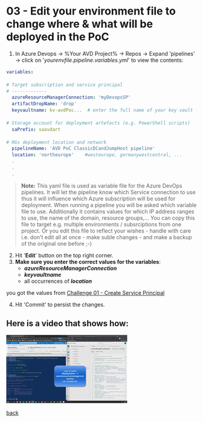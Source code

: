 # 03 - Edit your environment file to change where & what will be deployed in the PoC

1. In Azure Devops -> %Your AVD Project% -> Repos -> Expand 'pipelines' -> click on '*yourenvfile.pipeline.variables.yml*'  to view the contents:

```yaml
variables:

# Target subscription and service principal
# -------------
  azureResourceManagerConnection: 'myDevopsSP'
  artifactDropName: 'drop'
  keyvaultname: kv-avdPoc...  # enter the full name of your key vault -> holds the Sprincipal password - fill with exact name with output you received when running the CreateDevopsSP.ps1 - or lookup the keyvault name in your azure subscription

# Storage account for deployment artefacts (e.g. PowerShell scripts)
  saPrefix: saavdart

# RGs deployment location and network
  pipelineName: 'AVD PoC ClassicDCandJumpHost pipeline'
  location: 'northeurope'    #westeurope, germanywestcentral, ...
  .
  .
  .

```
> **Note:** This yaml file is used as variable file for the Azure DevOps pipelines. It will let the pipeline know which Service connection to use thus it will influence which Azure subscription will be used for deployment. When running a pipeline you will be asked which variable file to use. Additionally it contains values for which IP address ranges to use, the name of the domain, resource groups,... You can copy this file to target e.g. multiple environments / subsrciptions from one project. Or you edit this file to reflect your wishes - handle with care i.e. don't edit all at once - make suble changes - and make a backup of the original one before ;-)


2. Hit '**Edit**' button on the top right corner.
3. **Make sure you enter the correct values for the variables**:  
   - ***azureResourceManagerConnection***
   - ***keyvaultname***
   - all occurrences of ***location*** 
  
you got the values from [Challenge 01 - Create Service Principal](../01-createserviceprincipal/readme.md) 

4. Hit 'Commit' to persist the changes.


## Here is a video that shows how:  
[![Edit the environment file](./envfile.jpg)](https://youtu.be/IxMRPI9lehQ)

[back](../../README.md)
